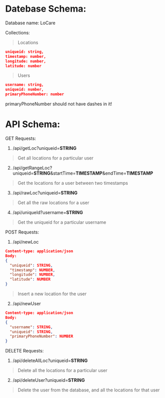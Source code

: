 # Datebase Schema:

Database name: LoCare

Collections:
> Locations

``` json
uniqueid: string,  
timestamp: number,  
longitude: number,  
latitude: number
```

> Users

```json
username: string,  
uniqueid: number,  
primaryPhoneNumber: number
```

primaryPhoneNumber should not have dashes in it!

# API Schema:

GET Requests:
1) /api/getLoc?uniqueid=__STRING__
> Get all locations for a particular user
2) /api/getRangeLoc?uniqueid=__STRING__&startTime=__TIMESTAMP__&endTime=__TIMESTAMP__
> Get the locations for a user between two timestamps
3) /api/rawLoc?uniqueid=__STRING__
> Get all the raw locations for a user
4) /api/uniqueId?username=__STRING__
> Get the uniqueid for a particular username

POST Requests:
1) /api/newLoc
``` json
Content-type: application/json
Body:
{
  "uniqueid": STRING,
  "timestamp": NUMBER, 
  "longitude": NUMBER, 
  "latitude": NUMBER
}
```
> Insert a new location for the user
2) /api/newUser

```json
Content-type: application/json
Body:
{
  "username": STRING,
  "uniqueid": STRING,
  "primaryPhoneNumber": NUMBER
}
```

DELETE Requests:
1) /api/deleteAllLoc?uniqueid=__STRING__
> Delete all the locations for a particular user
2) /api/deleteUser?uniqueid=__STRING__
> Delete the user from the database, and all the locations for that user